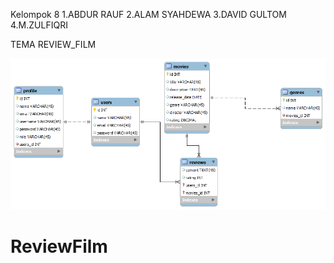 Kelompok 8
1.ABDUR RAUF
2.ALAM SYAHDEWA
3.DAVID GULTOM
4.M.ZULFIQRI

TEMA
REVIEW_FILM

![Alt Text](https://github.com/mzulfiqri456/ReviewFilm/blob/main/erd_Review_film.png)

# ReviewFilm
